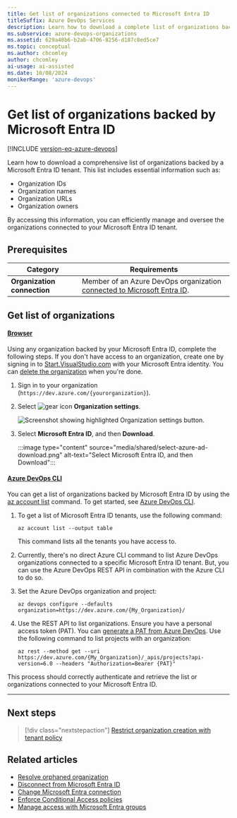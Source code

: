 ```yaml
---
title: Get list of organizations connected to Microsoft Entra ID
titleSuffix: Azure DevOps Services
description: Learn how to download a complete list of organizations backed by or connected to Microsoft Entra ID.
ms.subservice: azure-devops-organizations
ms.assetid: 629a48b6-b2ab-4706-8256-d187c8ed5ce7
ms.topic: conceptual
ms.author: chcomley
author: chcomley
ai-usage: ai-assisted
ms.date: 10/08/2024
monikerRange: 'azure-devops'
---
```


# Get list of organizations backed by Microsoft Entra ID

[!INCLUDE [version-eq-azure-devops](../../includes/version-eq-azure-devops.md)]

Learn how to download a comprehensive list of organizations backed by a Microsoft Entra ID tenant. This list includes essential information such as:

- Organization IDs
- Organization names
- Organization URLs
- Organization owners

By accessing this information, you can efficiently manage and oversee the organizations connected to your Microsoft Entra ID tenant.

## Prerequisites

| Category | Requirements |
|--------------|-------------|
|**Organization connection** |Member of an Azure DevOps organization [connected to Microsoft Entra ID](connect-organization-to-azure-ad.md).|

## Get list of organizations

#### [Browser](#tab/browser)

Using any organization backed by your Microsoft Entra ID, complete the following steps. If you don't have access to an organization, create one by signing in to [Start.VisualStudio.com](https://start.visualstudio.com/) with your Microsoft Entra identity. You can [delete the organization](delete-your-organization.md) when you're done.

1. Sign in to your organization (```https://dev.azure.com/{yourorganization}```).

2. Select ![gear icon](../../media/icons/gear-icon.png) **Organization settings**.

    ![Screenshot showing highlighted Organization settings button.](../../media/settings/open-admin-settings-vert.png)

3. Select **Microsoft Entra ID**, and then **Download**.

   :::image type="content" source="media/shared/select-azure-ad-download.png" alt-text="Select Microsoft Entra ID, and then Download":::

#### [Azure DevOps CLI](#tab/azure-devops-cli/)

You can get a list of organizations backed by Microsoft Entra ID by using the [az account list](/cli/azure/devops/user#az-devops-user-add) command. To get started, see [Azure DevOps CLI](../../cli/index.md).

1. To get a list of Microsoft Entra ID tenants, use the following command:

   ```azurecli
   az account list --output table
   ```

   This command lists all the tenants you have access to.

2.  Currently, there's no direct Azure CLI command to list Azure DevOps organizations connected to a specific Microsoft Entra ID tenant. But, you can use the Azure DevOps REST API in combination with the Azure CLI to do so.

   1. Set the Azure DevOps organization and project:
   
      ```azurecli
      az devops configure --defaults organization=https://dev.azure.com/{My_Organization}/
      ```

   2. Use the REST API to list organizations. Ensure you have a personal access token (PAT). You can [generate a PAT from Azure DevOps](use-personal-access-tokens-to-authenticate.md). Use the following command to list projects with an organization:

      ```azurerestapi
      az rest --method get --uri https://dev.azure.com/{My_Organization}/_apis/projects?api-version=6.0 --headers "Authorization=Bearer {PAT}"
      ```

   This process should correctly authenticate and retrieve the list or organizations connected to your Microsoft Entra ID.

* * *

## Next steps

> [!div class="nextstepaction"]
> [Restrict organization creation with tenant policy](azure-ad-tenant-policy-restrict-org-creation.md)

## Related articles

* [Resolve orphaned organization](resolve-orphaned-organization.md)
* [Disconnect from Microsoft Entra ID](disconnect-organization-from-azure-ad.md)
* [Change Microsoft Entra connection](change-azure-ad-connection.md)
* [Enforce Conditional Access policies](change-application-access-policies.md)
* [Manage access with Microsoft Entra groups](./manage-azure-active-directory-groups.md)
